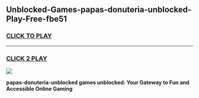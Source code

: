 
## Unblocked-Games-papas-donuteria-unblocked-Play-Free-fbe51
<h3>
<a href="https://premium76.site?title=papas-donuteria-unblocked&ref=19M">CLICK TO PLAY</a></h3>
<hr>

<h3>
<a href="https://premium76.site?title=papas-donuteria-unblocked&ref=19M">CLICK 2 PLAY</a>
  
</h3>

<a href="https://premium76.site?title=papas-donuteria-unblocked&ref=19M"><img src="https://clearcache.store/games.png"></a>


**papas-donuteria-unblocked games unblocked: Your Gateway to Fun and Accessible Online Gaming**

